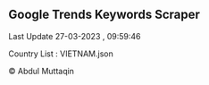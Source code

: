 

## Google Trends Keywords Scraper 
 
Last Update 27-03-2023 , 09:59:46

Country List :
VIETNAM.json



© Abdul Muttaqin 
